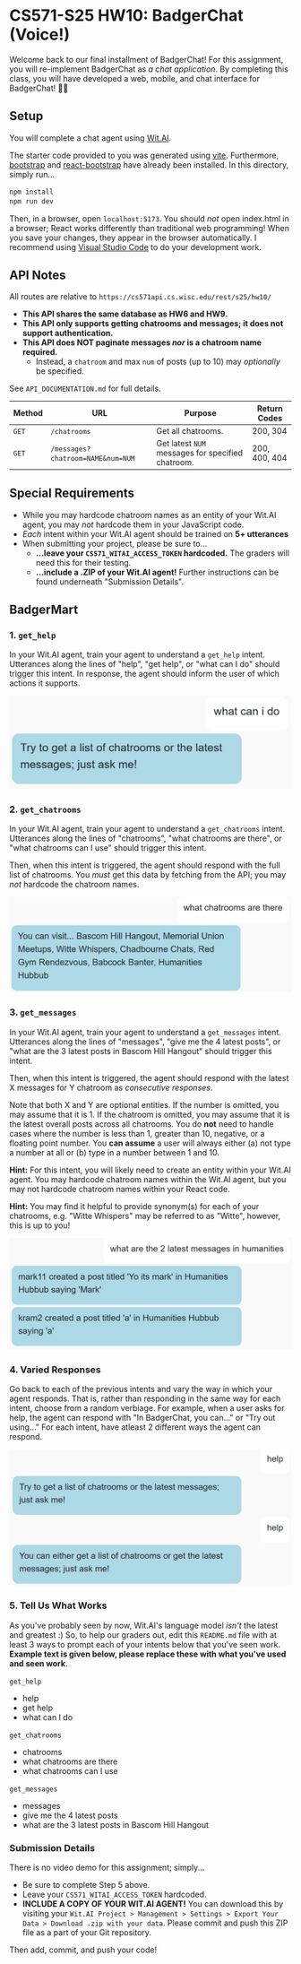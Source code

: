 # CS571-S25 HW10: BadgerChat (Voice!)

Welcome back to our final installment of BadgerChat! For this assignment, you will re-implement BadgerChat as *a chat application*. By completing this class, you will have developed a web, mobile, and chat interface for BadgerChat! 🥳🎉 

## Setup

You will complete a chat agent using [Wit.AI](https://wit.ai/).

The starter code provided to you was generated using [vite](https://vitejs.dev/guide/). Furthermore, [bootstrap](https://www.npmjs.com/package/bootstrap) and [react-bootstrap](https://www.npmjs.com/package/react-bootstrap) have already been installed. In this directory, simply run...

```bash
npm install
npm run dev
```

Then, in a browser, open `localhost:5173`. You should *not* open index.html in a browser; React works differently than traditional web programming! When you save your changes, they appear in the browser automatically. I recommend using [Visual Studio Code](https://code.visualstudio.com/) to do your development work.

## API Notes

All routes are relative to `https://cs571api.cs.wisc.edu/rest/s25/hw10/`

 - **This API shares the same database as HW6 and HW9.**
 - **This API only supports getting chatrooms and messages; it does not support authentication.**
 - **This API does NOT paginate messages *nor* is a chatroom name required.**
   - Instead, a `chatroom` and max `num` of posts (up to 10) may *optionally* be specified.

See `API_DOCUMENTATION.md` for full details.

| Method | URL | Purpose | Return Codes |
| --- | --- | --- | --- |
| `GET`| `/chatrooms` | Get all chatrooms. | 200, 304 |
| `GET` | `/messages?chatroom=NAME&num=NUM`| Get latest `NUM` messages for specified chatroom. | 200, 400, 404 |

## Special Requirements
 - While you may hardcode chatroom names as an entity of your Wit.AI agent, you may *not* hardcode them in your JavaScript code.
 - *Each* intent within your Wit.AI agent should be trained on **5+ utterances** 
 - When submitting your project, please be sure to...
   - **...leave your `CS571_WITAI_ACCESS_TOKEN` hardcoded.** The graders will need this for their testing.
   - **...include a .ZIP of your Wit.AI agent!** Further instructions can be found underneath "Submission Details".

## BadgerMart

### 1. `get_help`

In your Wit.AI agent, train your agent to understand a `get_help` intent. Utterances along the lines of "help", "get help", or "what can I do" should trigger this intent. In response, the agent should inform the user of which actions it supports.

![](_figures/step1.png)

### 2. `get_chatrooms`

In your Wit.AI agent, train your agent to understand a `get_chatrooms` intent. Utterances along the lines of "chatrooms", "what chatrooms are there", or "what chatrooms can I use" should trigger this intent.

Then, when this intent is triggered, the agent should respond with the full list of chatrooms. You *must* get this data by fetching from the API; you may *not* hardcode the chatroom names.

![](_figures/step2.png)

### 3. `get_messages`

In your Wit.AI agent, train your agent to understand a `get_messages` intent. Utterances along the lines of "messages", "give me the 4 latest posts", or "what are the 3 latest posts in Bascom Hill Hangout" should trigger this intent.

Then, when this intent is triggered, the agent should respond with the latest X messages for Y chatroom as *consecutive responses*.

Note that both X and Y are optional entities. If the number is omitted, you may assume that it is 1. If the chatroom is omitted, you may assume that it is the latest overall posts across all chatrooms. You do **not** need to handle cases where the number is less than 1, greater than 10, negative, or a floating point number. You **can assume** a user will always either (a) not type a number at all or (b) type in a number between 1 and 10.

**Hint:** For this intent, you will likely need to create an entity within your Wit.AI agent. You may hardcode chatroom names within the Wit.AI agent, but you may not hardcode chatroom names within your React code.

**Hint:** You may find it helpful to provide synonym(s) for each of your chatrooms, e.g. "Witte Whispers" may be referred to as "Witte", however, this is up to you!

![](_figures/step3.png)

### 4. Varied Responses

Go back to each of the previous intents and vary the way in which your agent responds. That is, rather than responding in the same way for each intent, choose from a random verbiage. For example, when a user asks for help, the agent can respond with "In BadgerChat, you can..." or "Try out using..." For each intent, have atleast 2 different ways the agent can respond.

![](_figures/step4.png)

### 5. Tell Us What Works

As you've probably seen by now, Wit.AI's language model *isn't* the latest and greatest :) So, to help our graders out, edit this `README.md` file with at least 3 ways to prompt each of your intents below that you've seen work. **Example text is given below, please replace these with what you've used and seen work.**

`get_help`
 - help
 - get help
 - what can I do

`get_chatrooms`
 - chatrooms
 - what chatrooms are there
 - what chatrooms can I use

`get_messages`
 - messages
 - give me the 4 latest posts
 - what are the 3 latest posts in Bascom Hill Hangout

### Submission Details

There is no video demo for this assignment; simply...
 - Be sure to complete Step 5 above.
 - Leave your `CS571_WITAI_ACCESS_TOKEN` hardcoded.
 - **INCLUDE A COPY OF YOUR WIT.AI AGENT!** You can download this by visiting your `Wit.AI Project > Management > Settings > Export Your Data > Download .zip with your data`. Please commit and push this ZIP file as a part of your Git repository.

Then add, commit, and push your code!
